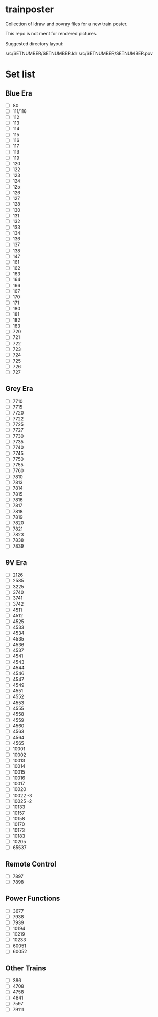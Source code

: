 trainposter
===========

Collection of ldraw and povray files for a new train poster.

This repo is not ment for rendered pictures.

Suggested directory layout:

src/SETNUMBER/SETNUMBER.ldr
src/SETNUMBER/SETNUMBER.pov

Set list
========

Blue Era
-------
 - [ ] 80
 - [ ] 111/118
 - [ ] 112
 - [ ] 113
 - [ ] 114
 - [ ] 115
 - [ ] 116
 - [ ] 117
 - [ ] 118
 - [ ] 119
 - [ ] 120
 - [ ] 122
 - [ ] 123
 - [ ] 124
 - [ ] 125
 - [ ] 126
 - [ ] 127
 - [ ] 128
 - [ ] 130
 - [ ] 131
 - [ ] 132
 - [ ] 133
 - [ ] 134
 - [ ] 136
 - [ ] 137
 - [ ] 138
 - [ ] 147
 - [ ] 161
 - [ ] 162
 - [ ] 163
 - [ ] 164
 - [ ] 166
 - [ ] 167
 - [ ] 170
 - [ ] 171
 - [ ] 180
 - [ ] 181
 - [ ] 182
 - [ ] 183
 - [ ] 720
 - [ ] 721
 - [ ] 722
 - [ ] 723
 - [ ] 724
 - [ ] 725
 - [ ] 726
 - [ ] 727

Grey Era
-------

 - [ ] 7710
 - [ ] 7715
 - [ ] 7720
 - [ ] 7722
 - [ ] 7725
 - [ ] 7727
 - [ ] 7730
 - [ ] 7735
 - [ ] 7740
 - [ ] 7745
 - [ ] 7750
 - [ ] 7755
 - [ ] 7760
 - [ ] 7810
 - [ ] 7813
 - [ ] 7814
 - [ ] 7815
 - [ ] 7816
 - [ ] 7817
 - [ ] 7818
 - [ ] 7819
 - [ ] 7820
 - [ ] 7821
 - [ ] 7823
 - [ ] 7838
 - [ ] 7839

9V Era
-----

 - [ ] 2126
 - [ ] 2585
 - [ ] 3225
 - [ ] 3740
 - [ ] 3741
 - [ ] 3742
 - [ ] 4511
 - [ ] 4512
 - [ ] 4525
 - [ ] 4533
 - [ ] 4534
 - [ ] 4535
 - [ ] 4536
 - [ ] 4537
 - [ ] 4541
 - [ ] 4543
 - [ ] 4544
 - [ ] 4546
 - [ ] 4547
 - [ ] 4549
 - [ ] 4551
 - [ ] 4552
 - [ ] 4553
 - [ ] 4555
 - [ ] 4558
 - [ ] 4559
 - [ ] 4560
 - [ ] 4563
 - [ ] 4564
 - [ ] 4565
 - [ ] 10001
 - [ ] 10002
 - [ ] 10013
 - [ ] 10014
 - [ ] 10015
 - [ ] 10016
 - [ ] 10017
 - [ ] 10020
 - [ ] 10022 -3
 - [ ] 10025 -2
 - [ ] 10133
 - [ ] 10157
 - [ ] 10158
 - [ ] 10170
 - [ ] 10173
 - [ ] 10183
 - [ ] 10205
 - [ ] 65537

Remote Control
------------

 - [ ] 7897
 - [ ] 7898

Power Functions
-------------

 - [ ] 3677
 - [ ] 7938
 - [ ] 7939
 - [ ] 10194
 - [ ] 10219
 - [ ] 10233
 - [ ] 60051
 - [ ] 60052

Other Trains
-----------

 - [ ] 396
 - [ ] 4708
 - [ ] 4758
 - [ ] 4841
 - [ ] 7597
 - [ ] 79111 
